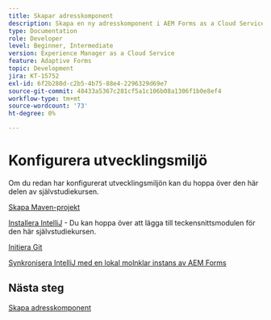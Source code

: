 ```yaml
---
title: Skapar adresskomponent
description: Skapa en ny adresskomponent i AEM Forms as a Cloud Service
type: Documentation
role: Developer
level: Beginner, Intermediate
version: Experience Manager as a Cloud Service
feature: Adaptive Forms
topic: Development
jira: KT-15752
exl-id: 6f2b280d-c2b5-4b75-88e4-2296329d69e7
source-git-commit: 48433a5367c281cf5a1c106b08a1306f1b0e8ef4
workflow-type: tm+mt
source-wordcount: '73'
ht-degree: 0%

---
```


# Konfigurera utvecklingsmiljö

Om du redan har konfigurerat utvecklingsmiljön kan du hoppa över den här delen av självstudiekursen.

[Skapa Maven-projekt](https://experienceleague.adobe.com/sv/docs/experience-manager-learn/cloud-service/forms/developing-for-cloud-service/getting-started)

[Installera IntelliJ](https://experienceleague.adobe.com/sv/docs/experience-manager-learn/cloud-service/forms/developing-for-cloud-service/intellij-set-up) - Du kan hoppa över att lägga till teckensnittsmodulen för den här självstudiekursen.

[Initiera Git](https://experienceleague.adobe.com/sv/docs/experience-manager-learn/cloud-service/forms/developing-for-cloud-service/setup-git)

[Synkronisera IntelliJ med en lokal molnklar instans av AEM Forms](https://experienceleague.adobe.com/sv/docs/experience-manager-learn/cloud-service/forms/developing-for-cloud-service/intellij-and-aem-sync)

## Nästa steg

[Skapa adresskomponent](./creating-address-component.md)
